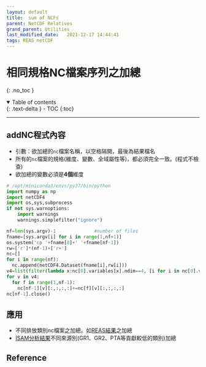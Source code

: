 ```yaml
---
layout: default
title:  sum of NCFs
parent: NetCDF Relatives
grand_parent: Utilities
last_modified_date:   2021-12-17 14:44:41
tags: REAS netCDF
---
```


# 相同規格NC檔案序列之加總
{: .no_toc }

<details open markdown="block">
  <summary>
    Table of contents
  </summary>
  {: .text-delta }
- TOC
{:toc}
</details>

---
## addNC程式內容
- 引數：欲加總的`nc`檔案名稱，以空格隔開，最後為結果檔名
- 所有的`nc`檔案的規格(維度、變數、全域屬性等)，都必須完全一致。(程式不檢查)
- 欲加總的變數必須是**4個**維度

```python
# /opt/miniconda3/envs/py37/bin/python
import numpy as np
import netCDF4
import os,sys,subprocess
if not sys.warnoptions:
    import warnings
    warnings.simplefilter("ignore")

nf=len(sys.argv)-1              #number of files
fname=[sys.argv[i] for i in range(1,nf+1)]
os.system('cp '+fname[0]+' '+fname[nf-1])
rw=['r']*(nf-1)+['r+']
nc=[]
for i in range(nf):
  nc.append(netCDF4.Dataset(fname[i],rw[i]))
v4=list(filter(lambda x:nc[0].variables[x].ndim==4, [i for i in nc[0].variables]))
for v in v4:
  for f in range(1,nf-1):
    nc[nf-1][v][:,:,:,:]+=nc[f][v][:,:,:,:]
nc[nf-1].close()
```

## 應用
- 不同排放類別nc檔案之加總。如[REAS結果][reas_addNC]之加總
- [ISAM分析結果][isam_addNC]不同來源別(GR1、GR2、PTA等貢獻較低的類別)加總

## Reference


[reas_addNC]: <https://sinotec2.github.io/Focus-on-Air-Quality/Global_Regional_Emission/REAS/reas2cmaq/#程式執行> "addNC FERTILIZER_D0.nc MISC_D0.nc ... 2015_D0.nc"

[isam_addNC]: <https://sinotec2.github.io/Focus-on-Air-Quality/GridModels/ISAM/SA_PM25_IONS/#執行腳本proccs> "ncs='';for nc in $(ls PM25_IONS${z}_2018040${d}_[GP]*.nc);do ncs=${ncs} $nc;done;python ~/bin/addNC $ncs PM25_IONS${z}_2018040${d}.nc"
